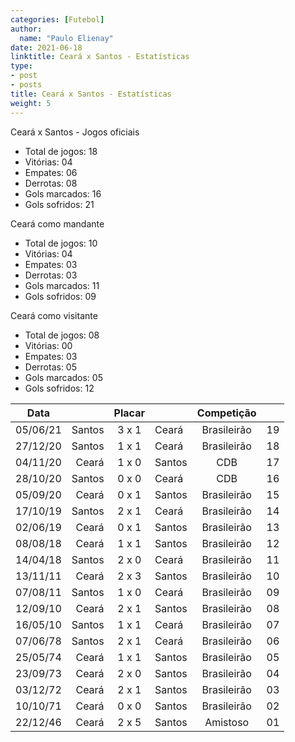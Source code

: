 ```yaml
---
categories: [Futebol]
author:
  name: "Paulo Elienay"
date: 2021-06-18
linktitle: Ceará x Santos - Estatísticas
type:
- post
- posts
title: Ceará x Santos - Estatísticas
weight: 5
---
```

Ceará x Santos - Jogos oficiais
* Total de jogos: 18
* Vitórias: 04
* Empates: 06
* Derrotas: 08
* Gols marcados: 16
* Gols sofridos: 21

Ceará como mandante
- Total de jogos: 10
- Vitórias: 04
- Empates: 03
- Derrotas: 03
- Gols marcados: 11
- Gols sofridos: 09

Ceará como visitante
- Total de jogos: 08
- Vitórias: 00
- Empates: 03
- Derrotas: 05
- Gols marcados: 05
- Gols sofridos: 12

| Data     |        | Placar  |        | Competição  |       |
| :---:    | ---:   | :---:   | :---   | :---:       | :---: |
| 05/06/21 | Santos |  3 x 1  | Ceará  | Brasileirão | 19    |
| 27/12/20 | Santos |  1 x 1  | Ceará  | Brasileirão | 18    |
| 04/11/20 |  Ceará |  1 x 0  | Santos | CDB         | 17    |
| 28/10/20 | Santos |  0 x 0  | Ceará  | CDB         | 16    |
| 05/09/20 |  Ceará |  0 x 1  | Santos | Brasileirão | 15    |
| 17/10/19 | Santos |  2 x 1  | Ceará  | Brasileirão | 14    |
| 02/06/19 |  Ceará |  0 x 1  | Santos | Brasileirão | 13    |
| 08/08/18 |  Ceará |  1 x 1  | Santos | Brasileirão | 12    |
| 14/04/18 | Santos |  2 x 0  | Ceará  | Brasileirão | 11    |
| 13/11/11 |  Ceará |  2 x 3  | Santos | Brasileirão | 10    |
| 07/08/11 | Santos |  1 x 0  | Ceará  | Brasileirão | 09    |
| 12/09/10 |  Ceará |  2 x 1  | Santos | Brasileirão | 08    |
| 16/05/10 | Santos |  1 x 1  | Ceará  | Brasileirão | 07    |
| 07/06/78 | Santos |  2 x 1  | Ceará  | Brasileirão | 06    |
| 25/05/74 |  Ceará |  1 x 1  | Santos | Brasileirão | 05    |
| 23/09/73 |  Ceará |  2 x 0  | Santos | Brasileirão | 04    |
| 03/12/72 |  Ceará |  2 x 1  | Santos | Brasileirão | 03    |
| 10/10/71 |  Ceará |  0 x 0  | Santos | Brasileirão | 02    |
| 22/12/46 |  Ceará |  2 x 5  | Santos | Amistoso    | 01    |
